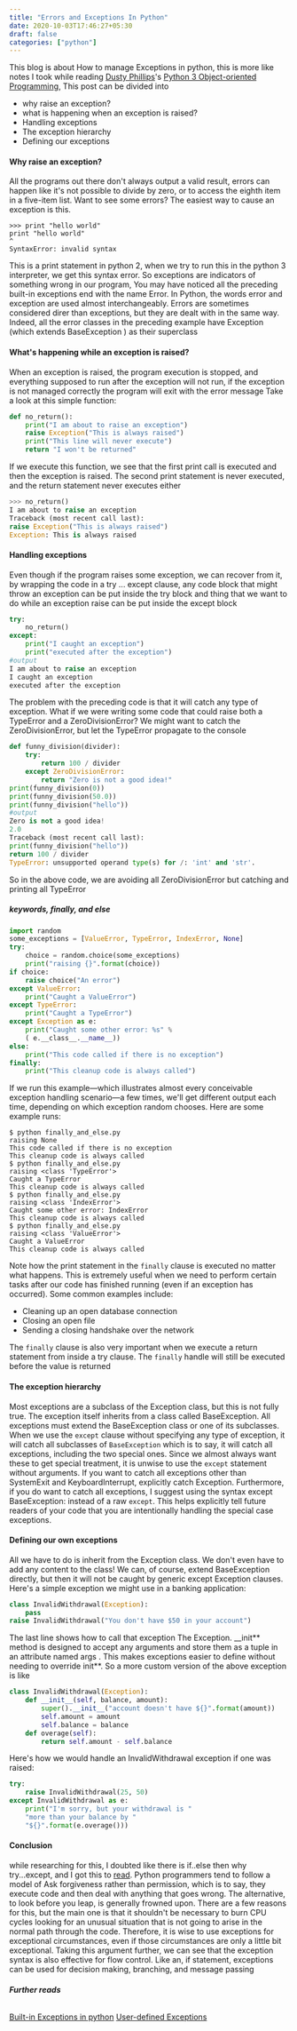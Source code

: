 ```yaml
---
title: "Errors and Exceptions In Python"
date: 2020-10-03T17:46:27+05:30
draft: false
categories: ["python"]
---
```


This blog is about How to manage Exceptions in python, this is more like notes I took while reading [Dusty Phillips](https://dusty.phillips.codes/)'s [Python 3 Object-oriented Programming](https://www.packtpub.com/product/python-3-object-oriented-programming-third-edition/9781789615852),
This post can be divided into

- why raise an exception?
- what is happening when an exception is raised?
- Handling exceptions
- The exception hierarchy
- Defining our exceptions

#### Why raise an exception?

All the programs out there don't always output a valid result, errors can happen like it's not possible to
divide by zero, or to access the eighth item in a five-item list.
Want to see some errors? The easiest way to cause an exception is this.

```shell
>>> print "hello world"
print "hello world"
^
SyntaxError: invalid syntax
```

This is a print statement in python 2, when we try to run this in the python 3 interpreter, we get this syntax error.
So exceptions are indicators of something wrong in our program, You may have noticed all the preceding built-in exceptions end with the name Error. In Python, the words error and exception are used almost interchangeably.
Errors are sometimes considered direr than exceptions, but they are dealt with in the same way. Indeed, all the error classes in the preceding example have
Exception (which extends BaseException ) as their superclass

#### What's happening while an exception is raised?

When an exception is raised, the program execution is stopped, and everything supposed to run after the exception will not run, if the exception is not managed correctly the program will exit with the error message
Take a look at this simple function:

```python
def no_return():
    print("I am about to raise an exception")
    raise Exception("This is always raised")
    print("This line will never execute")
    return "I won't be returned"
```

If we execute this function, we see that the first print call is executed and then the
exception is raised. The second print statement is never executed, and the return
statement never executes either

```python
>>> no_return()
I am about to raise an exception
Traceback (most recent call last):
raise Exception("This is always raised")
Exception: This is always raised
```

#### Handling exceptions

Even though if the program raises some exception, we can recover from it, by wrapping the code in a try ... except clause, any code block that might throw an exception can be put inside the try block and thing that we want to do while an exception raise can be put inside the except block

```python
try:
    no_return()
except:
    print("I caught an exception")
    print("executed after the exception")
#output
I am about to raise an exception
I caught an exception
executed after the exception
```

The problem with the preceding code is that it will catch any type of exception.
What if we were writing some code that could raise both a TypeError and a ZeroDivisionError? We might want to catch the ZeroDivisionError, but let the TypeError propagate to the console

```python
def funny_division(divider):
    try:
        return 100 / divider
    except ZeroDivisionError:
        return "Zero is not a good idea!"
print(funny_division(0))
print(funny_division(50.0))
print(funny_division("hello"))
#output
Zero is not a good idea!
2.0
Traceback (most recent call last):
print(funny_division("hello"))
return 100 / divider
TypeError: unsupported operand type(s) for /: 'int' and 'str'.
```

So in the above code, we are avoiding all ZeroDivisionError but catching and printing all TypeError

##### keywords, finally, and else

```python
import random
some_exceptions = [ValueError, TypeError, IndexError, None]
try:
    choice = random.choice(some_exceptions)
    print("raising {}".format(choice))
if choice:
    raise choice("An error")
except ValueError:
    print("Caught a ValueError")
except TypeError:
    print("Caught a TypeError")
except Exception as e:
    print("Caught some other error: %s" %
    ( e.__class__.__name__))
else:
    print("This code called if there is no exception")
finally:
    print("This cleanup code is always called")
```

If we run this example—which illustrates almost every conceivable exception
handling scenario—a few times, we'll get different output each time, depending
on which exception random chooses. Here are some example runs:

```shell
$ python finally_and_else.py
raising None
This code called if there is no exception
This cleanup code is always called
$ python finally_and_else.py
raising <class 'TypeError'>
Caught a TypeError
This cleanup code is always called
$ python finally_and_else.py
raising <class 'IndexError'>
Caught some other error: IndexError
This cleanup code is always called
$ python finally_and_else.py
raising <class 'ValueError'>
Caught a ValueError
This cleanup code is always called
```

Note how the print statement in the `finally` clause is executed no matter what
happens. This is extremely useful when we need to perform certain tasks after
our code has finished running (even if an exception has occurred). Some common
examples include:

- Cleaning up an open database connection
- Closing an open file
- Sending a closing handshake over the network

The `finally` clause is also very important when we execute a return statement
from inside a try clause. The `finally` handle will still be executed before the
value is returned

#### The exception hierarchy

Most exceptions are a subclass of the Exception class, but this is not fully true. The exception itself inherits from a class called BaseException. All exceptions must extend the BaseException class or one of its subclasses.
When we use the `except` clause without specifying any type of exception, it will
catch all subclasses of `BaseException` which is to say, it will catch all exceptions,
including the two special ones. Since we almost always want these to get special
treatment, it is unwise to use the `except` statement without arguments. If you want
to catch all exceptions other than SystemExit and KeyboardInterrupt, explicitly catch Exception.
Furthermore, if you do want to catch all exceptions, I suggest using the syntax
except BaseException: instead of a raw `except`. This helps explicitly tell future
readers of your code that you are intentionally handling the special case exceptions.

#### Defining our own exceptions

All we have to do is inherit from the Exception class. We don't even have to add any
content to the class! We can, of course, extend BaseException directly, but then it
will not be caught by generic except Exception clauses.
Here's a simple exception we might use in a banking application:

```python
class InvalidWithdrawal(Exception):
    pass
raise InvalidWithdrawal("You don't have $50 in your account")
```

The last line shows how to call that exception
The Exception. \_\_init** method is designed to accept any arguments and store them
as a tuple in an attribute named args . This makes exceptions easier to define without
needing to override init**.
So a more custom version of the above exception is like

```python
class InvalidWithdrawal(Exception):
    def __init__(self, balance, amount):
        super().__init__("account doesn't have ${}".format(amount))
        self.amount = amount
        self.balance = balance
    def overage(self):
        return self.amount - self.balance
```

Here's how we would handle an InvalidWithdrawal exception if one was raised:

```python
try:
    raise InvalidWithdrawal(25, 50)
except InvalidWithdrawal as e:
    print("I'm sorry, but your withdrawal is "
    "more than your balance by "
    "${}".format(e.overage()))
```

#### Conclusion

while researching for this, I doubted like there is if..else then why try...except, and I got this to [read](https://docs.python.org/3/glossary.html#term-eafp). Python programmers tend to follow a model of Ask forgiveness rather than permission,
which is to say, they execute code and then deal with anything that goes wrong. The
alternative, to look before you leap, is generally frowned upon. There are a few reasons
for this, but the main one is that it shouldn't be necessary to burn CPU cycles looking
for an unusual situation that is not going to arise in the normal path through the
code. Therefore, it is wise to use exceptions for exceptional circumstances, even if
those circumstances are only a little bit exceptional. Taking this argument further,
we can see that the exception syntax is also effective for flow control. Like an, if statement, exceptions can be used for decision making, branching, and
message passing

###### **Further reads**

[Built-in Exceptions in python](https://docs.python.org/3/library/exceptions.html#bltin-exceptions)
[User-defined Exceptions](https://docs.python.org/3/tutorial/errors.html#tut-userexceptions)
